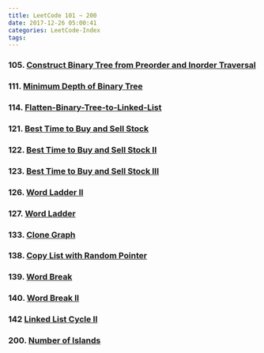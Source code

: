 ```yaml
---
title: LeetCode 101 ~ 200
date: 2017-12-26 05:00:41
categories: LeetCode-Index
tags:
---
```


### 105. [Construct Binary Tree from Preorder and Inorder Traversal](http://www.wayne.ink/2017/12/14/LeetCode/0105-Construct-Binary-Tree-from-Preorder-and-Inorder-Traversal/)

### 111. [Minimum Depth of Binary Tree](http://www.wayne.ink/2018/07/28/LeetCode/0111-Minimum-Depth-of-Binary-Tree/)

### 114. [Flatten-Binary-Tree-to-Linked-List](http://www.wayne.ink/2018/02/22/LeetCode/0114-Flatten-Binary-Tree-to-Linked-List/)

### 121. [Best Time to Buy and Sell Stock](http://www.wayne.ink/2018/01/01/LeetCode/0121-Best-Time-to-Buy-and-Sell-Stock/)

### 122. [Best Time to Buy and Sell Stock II](http://www.wayne.ink/2018/01/01/LeetCode/0122-Best-Time-to-Buy-and-Sell-Stock-II/)

### 123. [Best Time to Buy and Sell Stock III](http://www.wayne.ink/2018/01/01/LeetCode/0123-Best-Time-to-Buy-and-Sell-Stock-III/)

### 126. [Word Ladder II](http://www.wayne.ink/2017/12/27/LeetCode/0126-Word-Ladder-II/)

### 127. [Word Ladder](http://www.wayne.ink/2017/12/26/LeetCode/0127-Word-Ladder/)

### 133. [Clone Graph](http://www.wayne.ink/2017/12/26/LeetCode/0133-Clone-Graph/) 

### 138. [Copy List with Random Pointer](http://www.wayne.ink/2017/12/26/LeetCode/0138-Copy-List-with-Random-Pointer/)

### 139. [Word Break](http://www.wayne.ink/2018/01/09/LeetCode/0139-Word-Break/)

### 140. [Word Break II](http://www.wayne.ink/2018/01/09/LeetCode/0140-Word-Break-II/)

### 142  [Linked List Cycle II](http://www.wayne.ink/2018/02/22/LeetCode/0142-Linked-List-Cycle-II/)

### 200. [Number of Islands](http://www.wayne.ink/2018/01/01/LeetCode/0200-Number-Of-Islands/)
